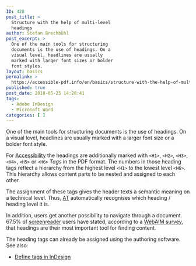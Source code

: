 ```yaml
---
ID: 428
post_title: >
  Structure with the help of multi-level
  headings
author: Stefan Brechbühl
post_excerpt: >
  One of the main tools for structuring
  documents is the use of headings. On a
  visual level, headlines are usually
  marked with larger font sizes or bolder
  font styles.
layout: basics
permalink: >
  https://accessible-pdf.info/en/basics/structure-with-the-help-of-multi-level-headings/
published: true
post_date: 2018-05-25 14:28:41
tags:
  - Adobe InDesign
  - Microsoft Word
categories: [ ]
---
```

One of the main tools for structuring documents is the use of headings. On a visual level, headlines are usually marked with a larger font size or a bolder font style.

For [Accessibility][1] the headings are additionally marked with `<H1>`, `<H2>`, `<H3>`, `<H4>`, `<H5>` or `<H6>` *Tags* in the PDF format. The numbers in those heading tags reflect a hierarchy from the highest level `<H1>` to the lowest level `<H6>`. This hierarchy allows content parts to be nested and assigned to each other.

The assignment of these tags gives the header texts a semantic meaning on a technical level. Thus, [AT][2] automatically recognises which heading / heading level it is. 

In addition, users get another possibility to navigate through a document. 67.5% of [screenreader][3] users have stated, according to a [WebAIM survey][4], that headings are their most important tool for finding content.

The heading tags can already be assigned using the authoring software. See also:

*   [Define tags in InDesign][5]

 [1]: https://accessible-pdf.info/en/glossary/#accessible
 [2]: https://accessible-pdf.info/de/glossar/#assistive-technologie
 [3]: https://accessible-pdf.info/en/glossary/#assistive-technology
 [4]: https://webaim.org/projects/screenreadersurvey7/#finding
 [5]: https://accessible-pdf.info/en/basics/define-tags-in-indesign/